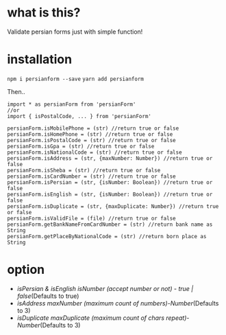 # what is this?

Validate persian forms just with simple function!

# installation

`npm i persianform --save`
`yarn add persianform`

Then..

```
import * as persianForm from 'persianForm'
//or
import { isPostalCode, ... } from 'persianForm'

persianForm.isMobilePhone = (str) //return true or false
persianForm.isHomePhone = (str) //return true or false
persianForm.isPostalCode = (str) //return true or false
persianForm.isGpa = (str) //return true or false
persianForm.isNationalCode = (str) //return true or false
persianForm.isAddress = (str, {maxNumber: Number}) //return true or false
persianForm.isSheba = (str) //return true or false
persianForm.isCardNumber = (str) //return true or false
persianForm.isPersian = (str, {isNumber: Boolean}) //return true or false
persianForm.isEnglish = (str, {isNumber: Boolean}) //return true or false
persianForm.isDuplicate = (str, {maxDuplicate: Number}) //return true or false
persianForm.isValidFile = (file) //return true or false
persianForm.getBankNameFromCardNumber = (str) //return bank name as String
persianForm.getPlaceByNationalCode = (str) //return born place as String
```

# option

- _isPersian & isEnglish isNumber (accept number or not)_ - _true | false_(Defaults to true)
- _isAddress maxNumber (maximum count of numbers)_-_Number_(Defaults to 3)
- _isDuplicate maxDuplicate (maximum count of chars repeat)_-_Number_(Defaults to 3)
